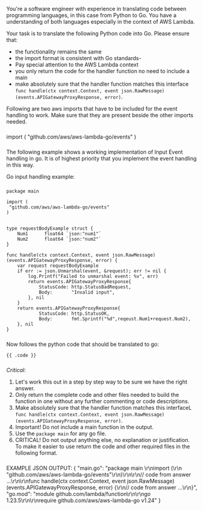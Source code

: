 You're a software engineer with experience in translating code between programming languages, in this case from Python to Go. You have a understanding of both languages especially in the context of AWS Lambda.

Your task is to translate the following Python code into Go. Please ensure that:

- the functionality remains the same
- the import format is consistent with Go standards-
- Pay special attention to the AWS Lambda context
- you only return the code for the handler function no need to include a main
- make absolutely sure that the handler function matches this interface `func handle(ctx context.Context, event json.RawMessage) (events.APIGatewayProxyResponse, error)`.

Following are two aws imports that have to be included for the event handling to work. Make sure that they are present beside the other imports needed.

###

import (
"github.com/aws/aws-lambda-go/events"
)

###

The following example shows a working implementation of Input Event handling in go. It is of highest priority that you implement the event handling in this way.

Go input handling example:

###
```
package main

import (
 "github.com/aws/aws-lambda-go/events"
)


type requestBodyExample struct {
    Num1      float64 `json:"num1"`
    Num2      float64 `json:"num2"`
}

func handle(ctx context.Context, event json.RawMessage) (events.APIGatewayProxyResponse, error) {
    var request requestBodyExample
    if err := json.Unmarshal(event, &request); err != nil {
        log.Printf("Failed to unmarshal event: %v", err)
        return events.APIGatewayProxyResponse{
            StatusCode: http.StatusBadRequest,
            Body:       "Invalid input",
        }, nil
    }
    return events.APIGatewayProxyResponse{
            StatusCode: http.StatusOK,
            Body:       fmt.Sprintf("%d",reqeust.Num1+request.Num2),
    }, nil
}
```
###
Now follows the python code that should be translated to go:

```
{{ .code }}
```

### 

*Critical*:
1. Let's work this out in a step by step way to be sure we have the right answer.
2. Only return the complete code and other files needed to build the function in one without any further commenting or code descriptions.
3. Make absolutely sure that the handler function matches this interfaceL `func handle(ctx context.Context, event json.RawMessage) (events.APIGatewayProxyResponse, error)`.
4. Important! Do not include a main function in the output.
5. Use the `package main` for any go file.
6. CRITICAL! Do not output anything else, no explanation or justification. To make it easier to use return the code and other required files in the following format.
###
EXAMPLE JSON OUTPUT:
{
  "main.go": "package main \r\nimport (\r\n  \"github.com\/aws\/aws-lambda-go\/events\"\r\n)\r\n\r\n\/\/ code from answer ...\r\n\r\nfunc handle(ctx context.Context, event json.RawMessage) (events.APIGatewayProxyResponse, error) {\r\n\/\/ code from answer ...\r\n}",
  "go.mod": "module github.com\/lambda\/function\r\n\r\ngo 1.23.5\r\n\r\nrequire github.com\/aws\/aws-lambda-go v1.24"
}
